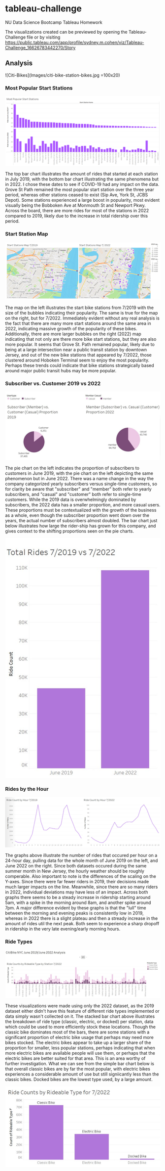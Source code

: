 # tableau-challenge
NU Data Science Bootcamp Tableau Homework 

The visualizations created can be previewed by opening the Tableau-Challenge file or by visiting https://public.tableau.com/app/profile/sydney.m.cohen/viz/Tableau-Challenge_16626783442270/Story


## Analysis 
![Citi-Bikes](Images/citi-bike-station-bikes.jpg =100x20)

### Most Popular Start Stations
![Start-Stations](Images/station_pop.png)

The top bar chart illustrates the amount of rides that started at each station in July 2019, with the bottom bar chart illustrating the same phenomena but in 2022. I chose these dates to see if COVID-19 had any impact on the data. Grove St Path remained the most popular start station over the three year period, whereas other stations ceased to exist (Sip Ave, York St, JCBS Depot). Some stations experienced a large boost in popularity, most evident visually being the Bobboken Ave at Monmouth St and Newport Pkwy. Across the board, there are more rides for most of the stations in 2022 compared to 2019, likely due to the increase in total ridership over this period. 

### Start Station Map 
![Stations-map](Images/station_map.png)

The map on the left illustrates the start bike stations from 7/2019 with the size of the bubbles indicating their popularity. The same is true for the map on the right, but for 7/2022. Immediately evident without any real analysis is the fact that there are many more start stations around the same area in 2022, indicating massive growth of the popularity of these bikes. Additionally, there are more larger bubbles on the right (2022) map indicating that not only are there more bike start stations, but they are also more popular. It seems that Grove St. Path remained popular, likely due to being at a large intersection near a public transit station by downtown Jersey, and out of the new bike stations that appeared by 7/2022, those clustered around Hoboken Terminal seem to enjoy the most popularity. Perhaps these trends could indicate that bike stations strategically based around major public transit hubs may be more popular.  

### Subscriber vs. Customer 2019 vs 2022 
![Subscriber-customer](Images/member_vs_customer_pie.jpg)

The pie chart on the left indicates the proportion of subscribers to customers in June 2019, with the pie chart on the left depicting the same phenomenon but in June 2022. There was a name change in the way the company categorized yearly subscribers versus single-time customers, so for clarity be aware that "subscriber" and "member" both refer to yearly subscribers, and "casual" and "customer" both refer to single-time customers. While the 2019 data is overwhelmingly dominated by subscribers, the 2022 data has a smaller proportion, and more casual users. These proportions must be contextualized with the growth of the business as a whole, even though the subscriber proportion went down over the years, the actual number of subscribers almost doubled. The bar chart just below illustrates how large the rider-ship has grown for this company, and gives context to the shifting proportions seen on the pie charts. 

![total-ridership](Images/total_rides_bar.jpg)

### Rides by the Hour 
![hourly-rides](Images/hourly_rides_line.jpg)

The graphs above illustrate the number of rides that occured per hour on a 24-hour day, pulling data for the whole month of June 2019 on the left, and June 2022 on the right. Since both datasets occured during the same summer month in New Jersey, the hourly weather should be roughly comperable. Also important to note is the differences of the scaling on the Y-axes. Since there were far fewer riders in 2019, their decisions made much larger impacts on the line. Meanwhile, since there are so many riders in 2022, individual deviations may have less of an impact. Across both graphs there seems to be a steady increase in ridership starting around 5am, with a spike in the morning around 8am, and another spike around 7pm. A major difference evident by these graphs is that the "lull" time between the morning and evening peaks is consistently low in 2019, whereas in 2022 there is a slight plateau and then a stready increase in the amount of rides util the next peak. Both seem to experience a sharp dropoff in ridership in the very late evening/early morning hours. 

### Ride Types 
![ride-type-bar](Images/ride_type_bar.jpg)

These visualizations were made using only the 2022 dataset, as the 2019 dataset either didn't have this feature of different ride types implemented or data simply wasn't collected on it. The stacked bar chart above illustrates the breakdown of ride type (classic, electric, or docked) per station, data which could be used to more efficiently stock these locations. Though the classic bike dominates most of the bars, there are some stations with a significant proportion of electric bike usage that perhaps may need more bikes stocked. The electric bikes appear to take up a larger share of the proportion for smaller, less popular stations, perhaps indicating that when more electric bikes are available people will use them, or perhaps that the electric bikes are better suited for that area. This is an area worthy of further investigation. What we can see from the simple bar chart below is that overall classic bikes are by far the most popular, with electric bikes experiences a considerable amount of use but still signiicantly less than the classic bikes. Docked bikes are the lowest type used, by a large amount. 

![type-bar-overall](Images/ride_type_counts.jpg)






